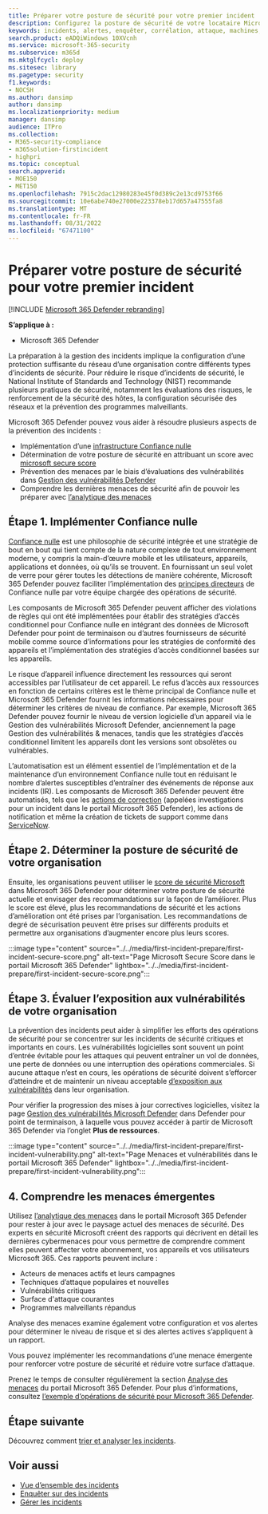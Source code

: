 ```yaml
---
title: Préparer votre posture de sécurité pour votre premier incident
description: Configurez la posture de sécurité de votre locataire Microsoft 365 pour votre premier incident dans Microsoft 365 Defender.
keywords: incidents, alertes, enquêter, corrélation, attaque, machines, appareils, utilisateurs, identités, identité, boîte de réception, e-mail, 365, microsoft, m365
search.product: eADQiWindows 10XVcnh
ms.service: microsoft-365-security
ms.subservice: m365d
ms.mktglfcycl: deploy
ms.sitesec: library
ms.pagetype: security
f1.keywords:
- NOCSH
ms.author: dansimp
author: dansimp
ms.localizationpriority: medium
manager: dansimp
audience: ITPro
ms.collection:
- M365-security-compliance
- m365solution-firstincident
- highpri
ms.topic: conceptual
search.appverid:
- MOE150
- MET150
ms.openlocfilehash: 7915c2dac12980283e45f0d389c2e13cd9753f66
ms.sourcegitcommit: 10e6abe740e27000e223378eb17d657a47555fa8
ms.translationtype: MT
ms.contentlocale: fr-FR
ms.lasthandoff: 08/31/2022
ms.locfileid: "67471100"
---
```

# <a name="prepare-your-security-posture-for-your-first-incident"></a>Préparer votre posture de sécurité pour votre premier incident

[!INCLUDE [Microsoft 365 Defender rebranding](../includes/microsoft-defender.md)]

**S’applique à :**
- Microsoft 365 Defender

La préparation à la gestion des incidents implique la configuration d’une protection suffisante du réseau d’une organisation contre différents types d’incidents de sécurité. Pour réduire le risque d’incidents de sécurité, le National Institute of Standards and Technology (NIST) recommande plusieurs pratiques de sécurité, notamment les évaluations des risques, le renforcement de la sécurité des hôtes, la configuration sécurisée des réseaux et la prévention des programmes malveillants.

Microsoft 365 Defender pouvez vous aider à résoudre plusieurs aspects de la prévention des incidents :

- Implémentation d’une [infrastructure Confiance nulle](/security/zero-trust/)
- Détermination de votre posture de sécurité en attribuant un score avec [microsoft secure score](microsoft-secure-score.md)
- Prévention des menaces par le biais d’évaluations des vulnérabilités dans [Gestion des vulnérabilités Defender](../defender-endpoint/next-gen-threat-and-vuln-mgt.md)
- Comprendre les dernières menaces de sécurité afin de pouvoir les préparer avec [l’analytique des menaces](threat-analytics.md)

## <a name="step-1-implement-zero-trust"></a>Étape 1. Implémenter Confiance nulle

[Confiance nulle](/security/zero-trust/) est une philosophie de sécurité intégrée et une stratégie de bout en bout qui tient compte de la nature complexe de tout environnement moderne, y compris la main-d’œuvre mobile et les utilisateurs, appareils, applications et données, où qu’ils se trouvent. En fournissant un seul volet de verre pour gérer toutes les détections de manière cohérente, Microsoft 365 Defender pouvez faciliter l’implémentation des [principes directeurs](/security/zero-trust/#guiding-principles-of-zero-trust) de Confiance nulle par votre équipe chargée des opérations de sécurité.

Les composants de Microsoft 365 Defender peuvent afficher des violations de règles qui ont été implémentées pour établir des stratégies d’accès conditionnel pour Confiance nulle en intégrant des données de Microsoft Defender pour point de terminaison  ou d’autres fournisseurs de sécurité mobile comme source d’informations pour les stratégies de conformité des appareils et l’implémentation des stratégies d’accès conditionnel basées sur les appareils.

Le risque d’appareil influence directement les ressources qui seront accessibles par l’utilisateur de cet appareil. Le refus d’accès aux ressources en fonction de certains critères est le thème principal de Confiance nulle et Microsoft 365 Defender fournit les informations nécessaires pour déterminer les critères de niveau de confiance. Par exemple, Microsoft 365 Defender pouvez fournir le niveau de version logicielle d’un appareil via le Gestion des vulnérabilités Microsoft Defender, anciennement la page Gestion des vulnérabilités & menaces, tandis que les stratégies d’accès conditionnel limitent les appareils dont les versions sont obsolètes ou vulnérables.

L’automatisation est un élément essentiel de l’implémentation et de la maintenance d’un environnement Confiance nulle tout en réduisant le nombre d’alertes susceptibles d’entraîner des événements de réponse aux incidents (IR). Les composants de Microsoft 365 Defender peuvent être automatisés, tels que les [actions de correction](m365d-autoir.md) (appelées investigations pour un incident dans le portail Microsoft 365 Defender), les actions de notification et même la création de tickets de support comme dans [ServiceNow](https://microsoft.service-now.com/sp/).

## <a name="step-2-determine-your-organizations-security-posture"></a>Étape 2. Déterminer la posture de sécurité de votre organisation

Ensuite, les organisations peuvent utiliser le [score de sécurité Microsoft](microsoft-secure-score.md) dans Microsoft 365 Defender pour déterminer votre posture de sécurité actuelle et envisager des recommandations sur la façon de l’améliorer. Plus le score est élevé, plus les recommandations de sécurité et les actions d’amélioration ont été prises par l’organisation. Les recommandations de degré de sécurisation peuvent être prises sur différents produits et permettre aux organisations d’augmenter encore plus leurs scores.

:::image type="content" source="../../media/first-incident-prepare/first-incident-secure-score.png" alt-text="Page Microsoft Secure Score dans le portail Microsoft 365 Defender" lightbox="../../media/first-incident-prepare/first-incident-secure-score.png":::

## <a name="step-3-assess-your-organizations-vulnerability-exposure"></a>Étape 3. Évaluer l’exposition aux vulnérabilités de votre organisation

La prévention des incidents peut aider à simplifier les efforts des opérations de sécurité pour se concentrer sur les incidents de sécurité critiques et importants en cours. Les vulnérabilités logicielles sont souvent un point d’entrée évitable pour les attaques qui peuvent entraîner un vol de données, une perte de données ou une interruption des opérations commerciales. Si aucune attaque n’est en cours, les opérations de sécurité doivent s’efforcer d’atteindre et de maintenir un niveau acceptable [d’exposition aux vulnérabilités](../defender-endpoint/tvm-exposure-score.md) dans leur organisation.

Pour vérifier la progression des mises à jour correctives logicielles, visitez la page [Gestion des vulnérabilités Microsoft Defender](../defender-endpoint/next-gen-threat-and-vuln-mgt.md) dans Defender pour point de terminaison, à laquelle vous pouvez accéder à partir de Microsoft 365 Defender via l’onglet **Plus de ressources**.

:::image type="content" source="../../media/first-incident-prepare/first-incident-vulnerability.png" alt-text="Page Menaces et vulnérabilités dans le portail Microsoft 365 Defender" lightbox="../../media/first-incident-prepare/first-incident-vulnerability.png":::

## <a name="4-understand-emerging-threats"></a>4. Comprendre les menaces émergentes

Utilisez [l’analytique des menaces](threat-analytics.md) dans le portail Microsoft 365 Defender pour rester à jour avec le paysage actuel des menaces de sécurité. Des experts en sécurité Microsoft créent des rapports qui décrivent en détail les dernières cybermenaces pour vous permettre de comprendre comment elles peuvent affecter votre abonnement, vos appareils et vos utilisateurs Microsoft 365. Ces rapports peuvent inclure :

- Acteurs de menaces actifs et leurs campagnes
- Techniques d’attaque populaires et nouvelles
- Vulnérabilités critiques
- Surface d'attaque courantes
- Programmes malveillants répandus

Analyse des menaces examine également votre configuration et vos alertes pour déterminer le niveau de risque et si des alertes actives s’appliquent à un rapport.

Vous pouvez implémenter les recommandations d’une menace émergente pour renforcer votre posture de sécurité et réduire votre surface d’attaque.

Prenez le temps de consulter régulièrement la section [Analyse des menaces](threat-analytics.md) du portail Microsoft 365 Defender. Pour plus d’informations, consultez [l’exemple d’opérations de sécurité pour Microsoft 365 Defender](incidents-overview.md#example-security-operations-for-microsoft-365-defender).

## <a name="next-step"></a>Étape suivante

Découvrez comment [trier et analyser les incidents](first-incident-analyze.md).

## <a name="see-also"></a>Voir aussi

- [Vue d’ensemble des incidents](incidents-overview.md)
- [Enquêter sur des incidents](investigate-incidents.md)
- [Gérer les incidents](manage-incidents.md)
